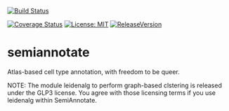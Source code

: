 [![Build Status](https://travis-ci.org/iosonofabio/semiannotate.svg?branch=master)](https://travis-ci.org/iosonofabio/semiannotate)
<!--
[![Documentation Status](https://readthedocs.org/projects/semiannotate/badge/?version=master)](https://semiannotate.readthedocs.io/en/master)
-->
[![Coverage Status](https://coveralls.io/repos/github/iosonofabio/semiannotate/badge.svg?branch=master)](https://coveralls.io/github/iosonofabio/semiannotate?branch=master)
[![License: MIT](https://img.shields.io/badge/license-MIT-brightgreen.svg)](https://opensource.org/licenses/MIT)
[![ReleaseVersion](https://img.shields.io/pypi/v/semiannotate.svg)](https://pypi.org/project/semiannotate/)


# semiannotate
Atlas-based cell type annotation, with freedom to be queer.


NOTE: The module leidenalg to perform graph-based clstering is released
under the GLP3 license. You agree with those licensing terms if you use
leidenalg within SemiAnnotate.
